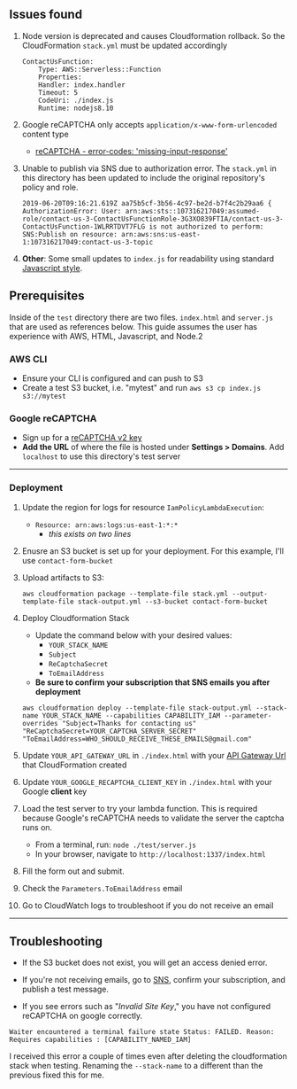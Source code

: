 ## **Issues found**

1. Node version is deprecated and causes Cloudformation rollback. So the CloudFormation `stack.yml` must be updated accordingly

    ```
    ContactUsFunction:
        Type: AWS::Serverless::Function
        Properties:
        Handler: index.handler
        Timeout: 5
        CodeUri: ./index.js
        Runtime: nodejs8.10
    ```

2. Google reCAPTCHA only accepts `application/x-www-form-urlencoded` content type
    - [reCAPTCHA - error-codes: 'missing-input-response'](https://stackoverflow.com/questions/52416002/recaptcha-error-codes-missing-input-response-missing-input-secret-when-v)
  
3. Unable to publish via SNS due to authorization error. The `stack.yml` in this directory has been updated to include the original repository's policy and role.

    ```
    2019-06-20T09:16:21.619Z aa75b5cf-3b56-4c97-be2d-b7f4c2b29aa6 { AuthorizationError: User: arn:aws:sts::107316217049:assumed-role/contact-us-3-ContactUsFunctionRole-3G3XO839FTIA/contact-us-3-ContactUsFunction-1WLRRTDVT7FLG is not authorized to perform: SNS:Publish on resource: arn:aws:sns:us-east-1:107316217049:contact-us-3-topic
    ```

4. **Other**: Some small updates to `index.js` for readability using standard [Javascript style](https://standardjs.com/).



## **Prerequisites**

Inside of the `test` directory there are two files. `index.html` and `server.js` that are used as references below. This guide assumes the user has experience with AWS, HTML, Javascript, and Node.2

### AWS CLI

- Ensure your CLI is configured and can push to S3
- Create a test S3 bucket, i.e. "mytest" and run `aws s3 cp index.js s3://mytest`

### Google reCAPTCHA
- Sign up for a [reCAPTCHA v2 key](https://www.google.com/recaptcha/)
- **Add the URL** of where the file is hosted under **Settings > Domains**. Add `localhost` to use this directory's test server
  
___


### Deployment



1. Update the region for logs for resource `IamPolicyLambdaExecution`:
   - `Resource: arn:aws:logs:us-east-1:*:*`
     - _this exists on two lines_

2. Enusre an S3 bucket is set up for your deployment. For this example, I'll use `contact-form-bucket`
  
3. Upload artifacts to S3:

    ```
    aws cloudformation package --template-file stack.yml --output-template-file stack-output.yml --s3-bucket contact-form-bucket
    ```

4. Deploy Cloudformation Stack
   - Update the command below with your desired values:
     - `YOUR_STACK_NAME`
     - `Subject`
     - `ReCaptchaSecret`
     - `ToEmailAddress`
   - **Be sure to confirm your subscription that SNS emails you after deployment**

    ```
    aws cloudformation deploy --template-file stack-output.yml --stack-name YOUR_STACK_NAME --capabilities CAPABILITY_IAM --parameter-overrides "Subject=Thanks for contacting us" "ReCaptchaSecret=YOUR_CAPTCHA_SERVER_SECRET" "ToEmailAddress=WHO_SHOULD_RECEIVE_THESE_EMAILS@gmail.com"
    ```

5. Update `YOUR_API_GATEWAY_URL` in `./index.html` with your [API Gateway Url](https://console.aws.amazon.com/apigateway/home) that CloudFormation created
   
6. Update `YOUR_GOOGLE_RECAPTCHA_CLIENT_KEY` in `./index.html` with your Google **client** key

7. Load the test server to try your lambda function. This is required because Google's reCAPTCHA needs to validate the server the captcha runs on.

   - From a terminal, run: `node ./test/server.js`
   - In your browser, navigate to `http://localhost:1337/index.html`

8. Fill the form out and submit.

9. Check the `Parameters.ToEmailAddress` email
    
10.  Go to CloudWatch logs to troubleshoot if you do not receive an email

___

## **Troubleshooting**

- If the S3 bucket does not exist, you will get an access denied error.

- If you're not receiving emails, go to [SNS](https://console.aws.amazon.com/sns/v3/home), confirm your subscription, and publish a test message. 

- If you see errors such as "*Invalid Site Key*," you have not configured reCAPTCHA on google correctly.


```
Waiter encountered a terminal failure state Status: FAILED. Reason: Requires capabilities : [CAPABILITY_NAMED_IAM]
```

I received this error a couple of times even after deleting the cloudformation stack when testing. Renaming the `--stack-name` to a different than the previous fixed this for me.